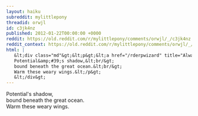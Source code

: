 ```yaml
---
layout: haiku
subreddit: mylittlepony
threadid: orwjl
id: c3jk4nz
published: 2012-01-22T00:00:00 +0000
reddit: https://old.reddit.com/r/mylittlepony/comments/orwjl/_/c3jk4nz
reddit_context: https://old.reddit.com/r/mylittlepony/comments/orwjl/_/c3jk4nz?context=3
html: |
   &lt;div class="md"&gt;&lt;p&gt;&lt;a href="/rderpwizard" title="Always Relevant / Lofty Goals In Autumn Sky / Paper Bag Princess"&gt;&lt;/a&gt;
   Potential&amp;#39;s shadow,&lt;br/&gt;
   bound beneath the great ocean.&lt;br/&gt;
   Warm these weary wings.&lt;/p&gt;
   &lt;/div&gt;
---
```


[](/rderpwizard "Always Relevant / Lofty Goals In Autumn Sky / Paper Bag Princess")
Potential's shadow,  
bound beneath the great ocean.  
Warm these weary wings.